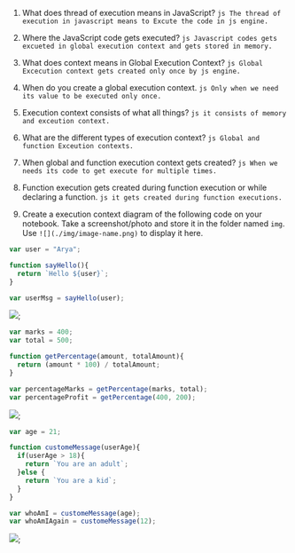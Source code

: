 1. What does thread of execution means in JavaScript?
``js
The thread of execution in javascript means to Excute the code in js engine.
``
2. Where the JavaScript code gets executed?
``js
Javascript codes gets excueted in global execution context and gets stored in memory.
``

3. What does context means in Global Execution Context?
``js
Global Excecution context gets created only once by js engine.
``
4. When do you create a global execution context.
``js
Only when we need its value to be executed only once.
``
5. Execution context consists of what all things?
``js
it consists of memory and exceution context.
``
6. What are the different types of execution context?
``js
Global and function Exceution contexts.
``

7. When global and function execution context gets created?
``js
When we needs its code to get execute for multiple times.
``
8. Function execution gets created during function execution or while declaring a function.
``js
it gets created during function executions. 
``

9. Create a execution context diagram of the following code on your notebook. Take a screenshot/photo and store it in the folder named `img`. Use `![](./img/image-name.png)` to display it here.



```js
var user = "Arya";

function sayHello(){
  return `Hello ${user}`;
}

var userMsg = sayHello(user);
```

<!-- Put your image here -->

![](assets/IMG20220609102658.jpg);



```js
var marks = 400;
var total = 500;

function getPercentage(amount, totalAmount){
  return (amount * 100) / totalAmount;
}

var percentageMarks = getPercentage(marks, total);
var percentageProfit = getPercentage(400, 200);
```

<!-- Put your image here -->

![](assets/IMG20220609102709.jpg);



```js
var age = 21;

function customeMessage(userAge){
  if(userAge > 18){
    return `You are an adult`;
  }else {
    return `You are a kid`;
  }
}

var whoAmI = customeMessage(age);
var whoAmIAgain = customeMessage(12);
```

<!-- Put your image here -->

![](assets/IMG20220609102658.jpg);